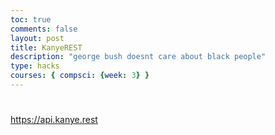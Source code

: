 ```yaml
---
toc: true
comments: false
layout: post
title: KanyeREST
description: "george bush doesnt care about black people"
type: hacks
courses: { compsci: {week: 3} }
---
```

<head>
<script src="https://ajax.googleapis.com/ajax/libs/jquery/3.6.4/jquery.min.js"></script>
</head>

<h1 id="ye"></h1>

https://api.kanye.rest

<script>
function getQuote(){
    $(document).ready(function(){
        const grab = $.get("https://api.kanye.rest", function(result){
            const quote = result.quote;
            document.getElementById("ye").innerHTML=quote
        });
        });
    }
const interval = 5000;
getQuote();
const intervalId = setInterval(getQuote, interval);

</script>